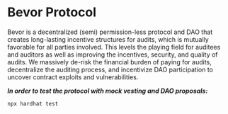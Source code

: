# Bevor Protocol

Bevor is a decentralized (semi) permission-less protocol and DAO that creates long-lasting incentive structures for audits, which is mutually favorable for all parties involved. This levels the playing field for auditees and auditors as well as improving the incentives, security, and quality of audits. We massively de-risk the financial burden of paying for audits, decentralize the auditing process, and incentivize DAO participation to uncover contract exploits and vulnerabilities.

***In order to test the protocol with mock vesting and DAO proposals:***

```shell
npx hardhat test
```
